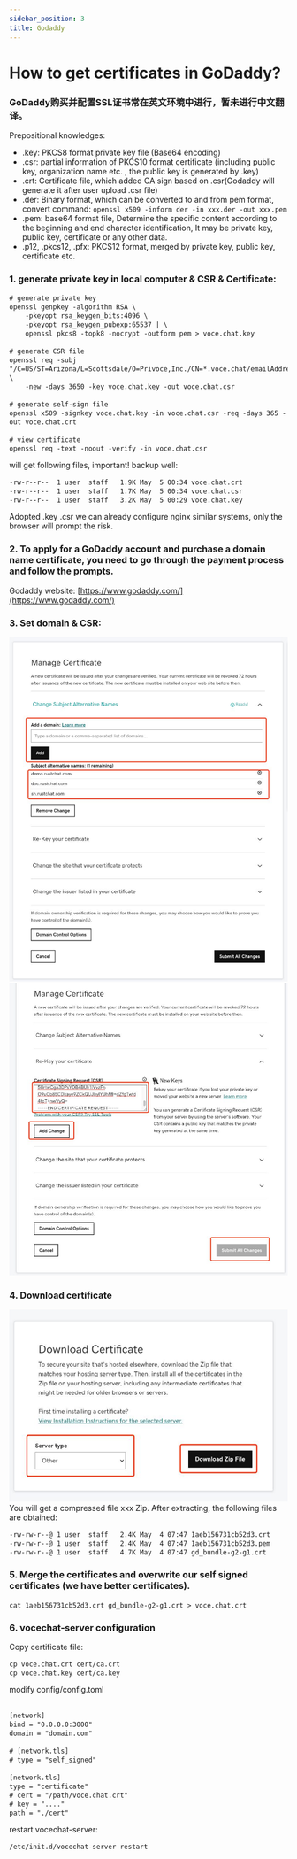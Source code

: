 ```yaml
---
sidebar_position: 3
title: Godaddy
---
```


# How to get certificates in GoDaddy?
### GoDaddy购买并配置SSL证书常在英文环境中进行，暂未进行中文翻译。

Prepositional knowledges:

- .key: PKCS8 format private key file (Base64 encoding)
- .csr: partial information of PKCS10 format certificate (including public key, organization name etc. , the public key is generated by .key)
- .crt: Certificate file, which added CA sign based on .csr(Godaddy will generate it after user upload .csr file)
- .der: Binary format, which can be converted to and from pem format, convert command: `openssl x509 -inform der -in xxx.der -out xxx.pem`
- .pem: base64 format file, Determine the specific content according to the beginning and end character identification, It may be private key, public key, certificate or any other data.
- .p12, .pkcs12, .pfx: PKCS12 format, merged by private key, public key, certificate etc.

### 1. generate private key in local computer & CSR & Certificate:

```shell
# generate private key
openssl genpkey -algorithm RSA \
    -pkeyopt rsa_keygen_bits:4096 \
    -pkeyopt rsa_keygen_pubexp:65537 | \
    openssl pkcs8 -topk8 -nocrypt -outform pem > voce.chat.key

# generate CSR file
openssl req -subj "/C=US/ST=Arizona/L=Scottsdale/O=Privoce,Inc./CN=*.voce.chat/emailAddress=api.privoce@gmail.com" \
    -new -days 3650 -key voce.chat.key -out voce.chat.csr

# generate self-sign file
openssl x509 -signkey voce.chat.key -in voce.chat.csr -req -days 365 -out voce.chat.crt

# view certificate
openssl req -text -noout -verify -in voce.chat.csr
```

will get following files, important! backup well:

```shell
-rw-r--r--  1 user  staff   1.9K May  5 00:34 voce.chat.crt
-rw-r--r--  1 user  staff   1.7K May  5 00:34 voce.chat.csr
-rw-r--r--  1 user  staff   3.2K May  5 00:29 voce.chat.key
```

Adopted .key .csr we can already configure nginx similar systems, only the browser will prompt the risk.

### 2. To apply for a GoDaddy account and purchase a domain name certificate, you need to go through the payment process and follow the prompts.

Godaddy website: [https://www.godaddy.com/](https://www.godaddy.com/)

### 3. Set domain & CSR:

![Godaddy-Manae-Cert](image/godaddy-manage-cert.jpg)
![Godaddy-Update-CSR](image/godaddy-update-csr.jpg)

### 4. Download certificate

![Godaddy-Download-Cert](image/godaddy-download-cert.jpg)  
You will get a compressed file xxx Zip. After extracting, the following files are obtained:

```shell
-rw-rw-r--@ 1 user  staff   2.4K May  4 07:47 1aeb156731cb52d3.crt
-rw-rw-r--@ 1 user  staff   2.4K May  4 07:47 1aeb156731cb52d3.pem
-rw-rw-r--@ 1 user  staff   4.7K May  4 07:47 gd_bundle-g2-g1.crt
```

### 5. Merge the certificates and overwrite our self signed certificates (we have better certificates).

```shell
cat 1aeb156731cb52d3.crt gd_bundle-g2-g1.crt > voce.chat.crt
```

### 6. vocechat-server configuration

Copy certificate file:

```shell
cp voce.chat.crt cert/ca.crt
cp voce.chat.key cert/ca.key
```

modify config/config.toml

```shell

[network]
bind = "0.0.0.0:3000"
domain = "domain.com"

# [network.tls]
# type = "self_signed"

[network.tls]
type = "certificate"
# cert = "/path/voce.chat.crt"
# key = "...."
path = "./cert"
```

restart vocechat-server:

```shell
/etc/init.d/vocechat-server restart
```

<!--
```shell
server {
    listen 443;
    server_name www.xxx.com;
    ssl	on;
    ssl_certificate /usr/local/ssl/domain.crt;
    ssl_certificate_key /usr/local/ssl/domain.key;
}
```
-->
